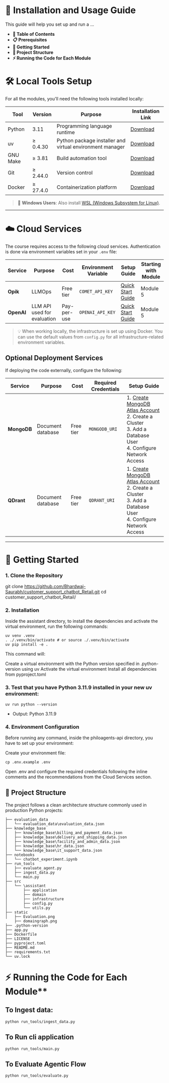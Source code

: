# 🚀 Installation and Usage Guide
This guide will help you set up and run a ...

- **📑 Table of Contents**
- **📋 Prerequisites**
- **🎯 Getting Started**
- **📁 Project Structure**
- **⚡️ Running the Code for Each Module**

# 🛠️ Local Tools Setup

For all the modules, you'll need the following tools installed locally:

| Tool     | Version    | Purpose                                        | Installation Link |
|----------|------------|------------------------------------------------|-------------------|
| Python   | 3.11       | Programming language runtime                   | [Download](https://www.python.org/downloads/release/python-3110/) |
| uv       | ≥ 0.4.30   | Python package installer and virtual environment manager | [Download](https://github.com/astral-sh/uv) |
| GNU Make | ≥ 3.81     | Build automation tool                          | [Download](https://www.gnu.org/software/make/) |
| Git      | ≥ 2.44.0   | Version control                                | [Download](https://git-scm.com/downloads) |
| Docker   | ≥ 27.4.0   | Containerization platform                      | [Download](https://www.docker.com/products/docker-desktop/) |

> 📌 **Windows Users**: Also install [WSL (Windows Subsystem for Linux)](https://learn.microsoft.com/en-us/windows/wsl/install).

---

# ☁️ Cloud Services

The course requires access to the following cloud services. Authentication is done via environment variables set in your `.env` file:

| Service      | Purpose                         | Cost       | Environment Variable | Setup Guide                           | Starting with Module |
|--------------|----------------------------------|------------|-----------------------|----------------------------------------|----------------------|
| **Opik**     | LLMOps                           | Free tier  | `COMET_API_KEY`       | [Quick Start Guide](https://opik.ai)   | Module 5             |
| **OpenAI**   | LLM API used for evaluation      | Pay-per-use| `OPENAI_API_KEY`      | [Quick Start Guide](https://openai.com)| Module 5             |

> 💡 When working locally, the infrastructure is set up using Docker. You can use the default values from `config.py` for all infrastructure-related environment variables.

## Optional Deployment Services

If deploying the code externally, configure the following:

| Service    | Purpose              | Cost      | Required Credentials | Setup Guide                                                                 |
|------------|----------------------|-----------|-----------------------|------------------------------------------------------------------------------|
| **MongoDB**| Document database    | Free tier | `MONGODB_URI`         | 1. [Create MongoDB Atlas Account](https://www.mongodb.com/cloud/atlas)<br>2. Create a Cluster<br>3. Add a Database User<br>4. Configure Network Access |
| **QDrant**| Document database    | Free tier | `QDRANT_URI`         | 1. [Create MongoDB Atlas Account](https://cloud.qdrant.io/)<br>2. Create a Cluster<br>3. Add a Database User<br>4. Configure Network Access |

---

# 🚀 Getting Started

### 1. Clone the Repository

git clone https://github.com/Bhardwaj-Saurabh/customer_support_chatbot_Retail.git
cd customer_support_chatbot_Retail/


### 2. Installation
Inside the assistant directory, to install the dependencies and activate the virtual environment, run the following commands:

```
uv venv .venv
. ./.venv/bin/activate # or source ./.venv/bin/activate
uv pip install -e .
```
This command will:

Create a virtual environment with the Python version specified in .python-version using uv
Activate the virtual environment
Install all dependencies from pyproject.toml

### 3. Test that you have Python 3.11.9 installed in your new uv environment:
```
uv run python --version
```

- Output: Python 3.11.9

### 4. Environment Configuration
Before running any command, inside the philoagents-api directory, you have to set up your environment:

Create your environment file:
```
cp .env.example .env
```

Open .env and configure the required credentials following the inline comments and the recommendations from the Cloud Services section.

## 📁 Project Structure
The project follows a clean architecture structure commonly used in production Python projects:

```
├── evaluation_data
│   └── evaluation_data\evaluation_data.json
├── knowledge_base
│   ├── knowledge_base\billing_and_payment_data.json
│   ├── knowledge_base\delivery_and_shipping_data.json
│   ├── knowledge_base\facility_and_admin_data.json
│   ├── knowledge_base\hr_data.json
│   └── knowledge_base\it_support_data.json
├── notebooks
│   └── chatbot_experiment.ipynb
├── run_tools
│   ├── evaluate_agent.py
│   ├── ingest_data.py
│   └── main.py
├── src
│   └── \assistant
│       ├── application
│       ├── domain
│       ├── infrastructure
│       ├── config.py
│       └── utils.py
├── static
│   ├── Evaluation.png
    ├── domaingraph.png
├── .python-version
├── app.py
├── Dockerfile
├── LICENSE
├── pyproject.toml
├── README.md
├── requirements.txt
└── uv.lock
```

# ⚡️ Running the Code for Each Module**

## To Ingest data:
```
python run_tools/ingest_data.py
```

## To Run cli application
```
python run_tools/main.py
```

## To Evaluate Agentic Flow
```
python run_tools/evaluate.py
```